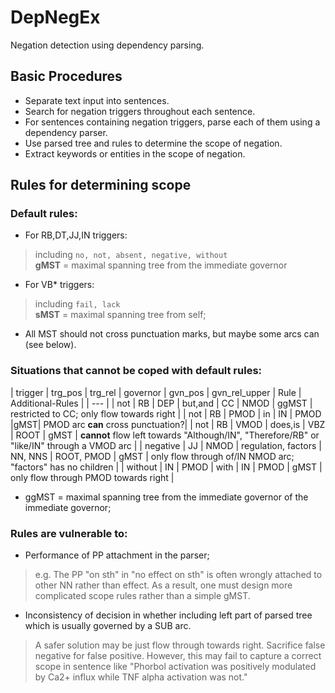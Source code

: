 DepNegEx
========

Negation detection using dependency parsing.

## Basic Procedures ##

* Separate text input into sentences.
* Search for negation triggers throughout each sentence.
* For sentences containing negation triggers, parse each of them using a dependency parser.
* Use parsed tree and rules to determine the scope of negation.
* Extract keywords or entities in the scope of negation.

## Rules for determining scope

### Default rules:

* For RB,DT,JJ,IN triggers:
> including `no, not, absent, negative, without`  
> **gMST** = maximal spanning tree from the immediate governor 
* For VB* triggers:
> including `fail, lack`  
> **sMST** = maximal spanning tree from self;
* All MST should not cross punctuation marks, but maybe some arcs can (see below).

### Situations that cannot be coped with default rules:

| trigger | trg_pos | trg_rel | governor | gvn_pos | gvn_rel_upper | Rule | Additional-Rules |
| --- |
| not | RB | DEP | but,and | CC | NMOD | ggMST | restricted to CC; only flow towards right |
| not | RB | PMOD | in | IN | PMOD |gMST| PMOD arc **can** cross punctuation?|
| not | RB | VMOD | does,is | VBZ | ROOT | gMST | **cannot** flow left towards "Although/IN", "Therefore/RB" or "like/IN" through a VMOD arc |
| negative | JJ | NMOD | regulation, factors | NN, NNS | ROOT, PMOD | gMST | only flow through of/IN NMOD arc; "factors" has no children |
| without | IN | PMOD | with | IN | PMOD | gMST | only flow through PMOD towards right |


* ggMST = maximal spanning tree from the immediate governor of the immediate governor;

### Rules are vulnerable to:

* Performance of PP attachment in the parser;
> e.g. The PP "on sth" in "no effect on sth" is often wrongly attached to other NN rather than effect. As a result, one must design more complicated scope rules rather than a simple gMST.
* Inconsistency of decision in whether including left part of parsed tree which is usually governed by a SUB arc.
> A safer solution may be just flow through towards right. Sacrifice false negative for false positive. However, this may fail to capture a correct scope in sentence like "Phorbol activation was positively modulated by Ca2+ influx while <SCOPE>TNF alpha activation was <NEG>not</NEG></SCOPE>." 